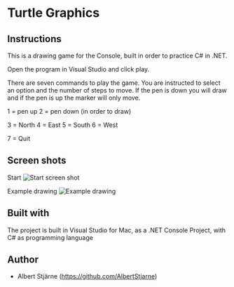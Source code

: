 # Turtle Graphics

## Instructions
This is a drawing game for the Console, built in order to practice C# in .NET.

Open the program in Visual Studio and click play.

There are seven commands to play the game. You are instructed to select an option and the number of steps to move. If the pen is down you will draw and if the pen is up the marker will only move.

1 = pen up
2 = pen down (in order to draw)

3 = North
4 = East
5 = South
6 = West

7 = Quit

## Screen shots
Start
![Start screen shot](Turtle-Graphics-start.png)

Example drawing
![Example drawing](Turtle-Graphics-drawing.png)

## Built with
The project is built in Visual Studio for Mac, as a .NET Console Project, with C# as programming language


## Author
* Albert Stjärne (https://github.com/AlbertStjarne)